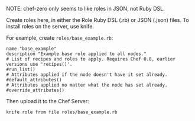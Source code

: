 NOTE: chef-zero only seems to like roles in JSON, not Ruby DSL.

Create roles here, in either the Role Ruby DSL (.rb) or JSON (.json) files. To install roles on the server, use knife.

For example, create `roles/base_example.rb`:

    name "base_example"
    description "Example base role applied to all nodes."
    # List of recipes and roles to apply. Requires Chef 0.8, earlier versions use 'recipes()'.
    #run_list()
    # Attributes applied if the node doesn't have it set already.
    #default_attributes()
    # Attributes applied no matter what the node has set already.
    #override_attributes()

Then upload it to the Chef Server:
    
    knife role from file roles/base_example.rb

